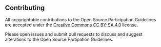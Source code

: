 ## Contributing

All copyrightable contributions to the Open Source Participation Guidelines are accepted under the [Creative Commons CC BY-SA 4.0](http://creativecommons.org/licenses/by-sa/4.0/) license. 

Please open issues and submit pull requests to discuss and suggest alterations to the Open Source Partipation Guidelines.
